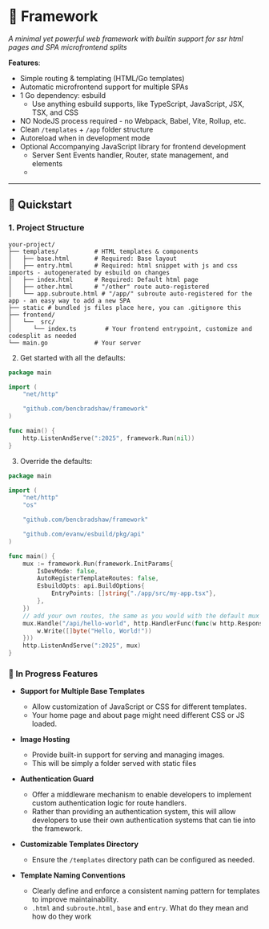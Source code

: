 # 🚀 Framework

_A minimal yet powerful web framework with builtin support for ssr html pages and SPA microfrontend splits_

**Features**:

- Simple routing & templating (HTML/Go templates)
- Automatic microfrontend support for multiple SPAs
- 1 Go dependency: esbuild
  - Use anything esbuild supports, like TypeScript, JavaScript, JSX, TSX, and CSS
- NO NodeJS process required - no Webpack, Babel, Vite, Rollup, etc.
- Clean `/templates` + `/app` folder structure
- Autoreload when in development mode
- Optional Accompanying JavaScript library for frontend development
  - Server Sent Events handler, Router, state management, and elements
  -

---

## 🚦 Quickstart

### 1. Project Structure

```shell
your-project/
├── templates/          # HTML templates & components
│   ├── base.html       # Required: Base layout
│   ├── entry.html      # Required: html snippet with js and css imports - autogenerated by esbuild on changes
│   ├── index.html      # Required: Default html page
│   ├── other.html      # "/other" route auto-registered
│   └── app.subroute.html # "/app/" subroute auto-registered for the app - an easy way to add a new SPA
├── static # bundled js files place here, you can .gitignore this
├── frontend/
│   └──  src/
│      └── index.ts        # Your frontend entrypoint, customize and codesplit as needed
└── main.go             # Your server
```

2. Get started with all the defaults:

```go
package main

import (
	"net/http"

	"github.com/bencbradshaw/framework"
)

func main() {
	http.ListenAndServe(":2025", framework.Run(nil))
}
```

3. Override the defaults:

```go
package main

import (
	"net/http"
	"os"

	"github.com/bencbradshaw/framework"

	"github.com/evanw/esbuild/pkg/api"
)

func main() {
	mux := framework.Run(framework.InitParams{
		IsDevMode: false,
		AutoRegisterTemplateRoutes: false,
		EsbuildOpts: api.BuildOptions{
			EntryPoints: []string{"./app/src/my-app.tsx"},
		},
	})
	// add your own routes, the same as you would with the default mux
	mux.Handle("/api/hello-world", http.HandlerFunc(func(w http.ResponseWriter, r *http.Request) {
		w.Write([]byte("Hello, World!"))
	}))
	http.ListenAndServe(":2025", mux)
}
```

### 🚧 In Progress Features

- **Support for Multiple Base Templates**

  - Allow customization of JavaScript or CSS for different templates.
  - Your home page and about page might need different CSS or JS loaded.

- **Image Hosting**

  - Provide built-in support for serving and managing images.
  - This will be simply a folder served with static files

- **Authentication Guard**

  - Offer a middleware mechanism to enable developers to implement custom authentication logic for route handlers.
  - Rather than providing an authentication system, this will allow developers to use their own authentication systems that can tie into the framework.

- **Customizable Templates Directory**

  - Ensure the `/templates` directory path can be configured as needed.

- **Template Naming Conventions**
  - Clearly define and enforce a consistent naming pattern for templates to improve maintainability.
  - `.html` and `subroute.html`, `base` and `entry`. What do they mean and how do they work
